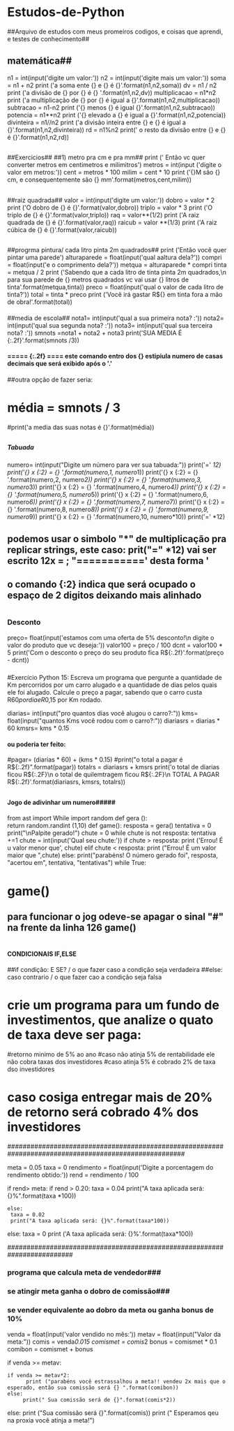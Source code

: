 # Estudos-de-Python
##Arquivo de estudos com meus promeiros codigos, e coisas que aprendi, e testes de conhecimento## 
## matemática##
n1 = int(input('digite um valor:'))
n2 = int(input('digite mais um valor:'))
soma = n1 + n2 
print ('a soma ente {} e {} é {}'.format(n1,n2,soma)) 
dv = n1 / n2
print ('a divisão de {} por {} é {} '.format(n1,n2,dv))
multiplicacao = n1*n2
print ('a multiplicação de {} por {} é igual a {}'.format(n1,n2,multiplicacao))
subtracao = n1-n2 
print ('{} menos {} é igual {}'.format(n1,n2,subtracao))
potencia = n1**n2
print ('{} elevado a {} é igual a {}'.format(n1,n2,potencia))
divinteira = n1//n2
print ('a divisão inteira entre {} e {} é igual a {}'.format(n1,n2,divinteira))
rd = n1%n2
print(' o resto da divisão entre {} e {} é {}'.format(n1,n2,rd))
##
##
##Exercicios##
##1) metro pra cm e pra mm##
print (' Então vc quer converter metros em centimetros e milimitros')
metros = int(input ('digite o valor em metros:'))
cent = metros * 100
milim = cent * 10 
print ('{}M são {} cm, e consequentemente são {} mm'.format(metros,cent,milim))
##
##
##raiz quadrada##
valor = int(input('digite um valor:'))
dobro = valor * 2 
print ('O dobro de {} é {}'.format(valor,dobro))
triplo = valor * 3
print ('O triplo de {} é {}'.format(valor,triplo))
raq = valor**(1/2)
print ('A raiz quadrada de {} é {}'.format(valor,raq))
raicub = valor **(1/3)
print ('A raiz cúbica de {} é {}'.format(valor,raicub))
##
##
##progrma pintura/ cada litro pinta 2m quadrados##
print ('Então você quer pintar uma parede')
alturaparede = float(input('qual aaltura dela?'))
compri = float(input('e o comprimento dela?'))
metqua = alturaparede * compri
tinta = metqua / 2
print ('Sabendo que a cada litro de tinta pinta 2m quadrados,\n para sua parede de {} metros quadrados vc vai usar {} litros de tinta'.format(metqua,tinta))
preco = float(input('qual o valor de cada litro de tinta?'))
total = tinta * preco
print ('Você irá gastar R${} em tinta fora a mão de obra!'.format(total))
####
##media de escola##
nota1= int(input('qual a sua primeira nota? :'))
nota2= int(input('qual sua segunda nota? :'))
nota3= int(input('qual sua terceira nota? :'))
smnots =nota1 + nota2 + nota3
print('SUA MEDIA É {:.2f}'.format(smnots /3))
####
#### ===== {:.2f} ==== este comando entro dos {} estipiula numero de casas decimais que será exibido após o '.'
####
##outra opção de fazer seria:
# média = smnots / 3  
#print('a media das suas notas é {}'.format(média))
##
##
##### Tabuada ####
numero= int(input("Digite um número para ver sua tabuada:"))
print('=' *12)
print('{} x {:2} = {} '.format(numero,1, numero*1))
print('{} x {:2} = {} '.format(numero,2, numero*2))
print('{} x {:2} = {} '.format(numero,3, numero*3))
print('{} x {:2} = {} '.format(numero,4, numero*4))
print('{} x {:2} = {} '.format(numero,5, numero*5))
print('{} x {:2} = {} '.format(numero,6, numero*6))
print('{} x {:2} = {} '.format(numero,7, numero*7))
print('{} x {:2} = {} '.format(numero,8, numero*8))
print('{} x {:2} = {} '.format(numero,9, numero*9))
print('{} x {:2} = {} '.format(numero,10, numero*10))
print('=' *12)
## podemos usar o simbolo "*" de multiplicação pra replicar strings, este caso: prit("=" *12) vai ser escrito 12x = ; "===========' desta forma '
## o comando {:2} indica que será ocupado o espaço de 2 digitos deixando mais alinhado
# 

### Desconto ###
preço= float(input('estamos com uma oferta de 5% desconto!\n digite o valor do produto que vc deseja:'))
valor100 = preço / 100
dcnt = valor100 * 5
print('Com o desconto o preço do seu produto fica R${:.2f}'.format(preço - dcnt))
#####
#####
 #Exercício Python 15: Escreva um programa que pergunte a quantidade de Km percorridos por um carro alugado e a quantidade de dias pelos quais ele foi alugado. Calcule o preço a pagar, sabendo que o carro custa R$60 por dia e R$0,15 por Km rodado.

diarias= int(input("pro quantos dias você alugou o carro?:"))
kms= float(input("quantos Kms você rodou com o carro?:"))
diariasrs = diarias * 60
kmsrs= kms * 0.15
#### ou poderia  ter feito:
#pagar= (diarias * 60) + (kms * 0.15)
#print("o total a pagar é R${:.2f}".format(pagar))
totalrs = diariasrs + kmsrs
print('o total de diarias ficou R${:.2F}\n o total de quilemtragem ficou R${:.2F}\n TOTAL A PAGAR R${:.2f}'.format(diariasrs, kmsrs, totalrs))
##
####
#### Jogo de adivinhar um numero#####
####                           ######

from ast import While
import random
def gera ():  
    return random.randint (1,10)
def game():
    resposta = gera()
    tentativa = 0
    print("\nPalpite gerado!")
    chute = 0
    while chute is not resposta:
        tentativa +=1
        chute = int(input('Qual seu chute:'))
        if chute > resposta:
            print ('Errou! É u valor menor que', chute)
        elif chute < resposta:
            print ("Errou! É um valor maior que ",chute)
        else:
            print("parabéns! O número gerado foi", resposta, "acertou em", tentativa, "tentativas")
while True:
 #   game()
    
## para funcionar o jog odeve-se apagar o sinal "#" na frente da linha 126 game()

#  
#### CONDICIONAIS IF,ELSE ####
##if condição: E SE? / o que fazer caso a condição seja verdadeira
##else: caso contrario / o que fazer cao a condição seja falsa

#  crie um programa para um fundo de investimentos, que analize o quato de taxa deve ser paga:
#retorno  minimo de 5% ao ano
#caso não atinja 5% de rentabilidade ele não cobra taxas dos investidores
#caso atinja 5% é cobrado 2% de taxa dso investidores
# caso cosiga entregar mais de 20% de retorno será cobrado 4% dos investidores
 ######################################################################################################

meta = 0.05
taxa = 0
rendimento = float(input('Digite a porcentagem do rendimento obtido:'))
rend = rendimento / 100

if rend> meta:
    if rend > 0.20:
        taxa = 0.04
        print("A taxa aplicada será: {}%".format(taxa *100))
    
    else:
     taxa = 0.02
     print("A taxa aplicada será: {}%".format(taxa*100))
    
else:
    taxa = 0
    print ('A taxa aplicada será: {}%'.format(taxa*100))    

#########################################################################
### programa que calcula meta de vendedor###
### se atingir meta ganha o dobro de comissão###
### se vender equivalente ao dobro da meta ou ganha bonus de 10% ####

venda = float(input('valor vendido no mês:'))
metav = float(input("Valor da meta:"))
comis = venda*0.015
comismet = comis*2
bonus = comismet * 0.1
comibon = comismet + bonus


if venda >= metav:
          
    if venda >= metav*2:
          print ("parabéns você estrassalhou a meta!! vendeu 2x mais que o esperado, então sua comissão será {} ".format(comibon))
    else:
         print(" Sua comissão será de {}".format(comis*2))       

else:
    print ("Sua comissão será {}".format(comis))
    print (" Esperamos qeu na proxia você atinja a meta!")
